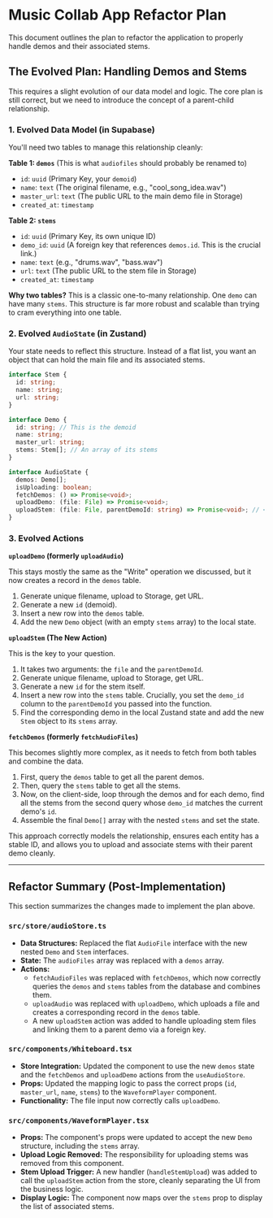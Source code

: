 # Music Collab App Refactor Plan

This document outlines the plan to refactor the application to properly handle demos and their associated stems.

## The Evolved Plan: Handling Demos and Stems

This requires a slight evolution of our data model and logic. The core plan is still correct, but we need to introduce the concept of a parent-child relationship.

### 1. Evolved Data Model (in Supabase)

You'll need two tables to manage this relationship cleanly:

**Table 1: `demos`** (This is what `audiofiles` should probably be renamed to)

*   `id`: `uuid` (Primary Key, your `demoid`)
*   `name`: `text` (The original filename, e.g., "cool_song_idea.wav")
*   `master_url`: `text` (The public URL to the main demo file in Storage)
*   `created_at`: `timestamp`

**Table 2: `stems`**

*   `id`: `uuid` (Primary Key, its own unique ID)
*   `demo_id`: `uuid` (A foreign key that references `demos.id`. This is the crucial link.)
*   `name`: `text` (e.g., "drums.wav", "bass.wav")
*   `url`: `text` (The public URL to the stem file in Storage)
*   `created_at`: `timestamp`

**Why two tables?** This is a classic one-to-many relationship. One `demo` can have many `stems`. This structure is far more robust and scalable than trying to cram everything into one table.

### 2. Evolved `AudioState` (in Zustand)

Your state needs to reflect this structure. Instead of a flat list, you want an object that can hold the main file and its associated stems.

```typescript
interface Stem {
  id: string;
  name: string;
  url: string;
}

interface Demo {
  id: string; // This is the demoid
  name: string;
  master_url: string;
  stems: Stem[]; // An array of its stems
}

interface AudioState {
  demos: Demo[];
  isUploading: boolean;
  fetchDemos: () => Promise<void>;
  uploadDemo: (file: File) => Promise<void>;
  uploadStem: (file: File, parentDemoId: string) => Promise<void>; // <-- New Action
}
```

### 3. Evolved Actions

**`uploadDemo` (formerly `uploadAudio`)**

This stays mostly the same as the "Write" operation we discussed, but it now creates a record in the `demos` table.

1.  Generate unique filename, upload to Storage, get URL.
2.  Generate a new `id` (demoid).
3.  Insert a new row into the `demos` table.
4.  Add the new `Demo` object (with an empty `stems` array) to the local state.

**`uploadStem` (The New Action)**

This is the key to your question.

1.  It takes two arguments: the `file` and the `parentDemoId`.
2.  Generate unique filename, upload to Storage, get URL.
3.  Generate a new `id` for the stem itself.
4.  Insert a new row into the `stems` table. Crucially, you set the `demo_id` column to the `parentDemoId` you passed into the function.
5.  Find the corresponding demo in the local Zustand state and add the new `Stem` object to its `stems` array.

**`fetchDemos` (formerly `fetchAudioFiles`)**

This becomes slightly more complex, as it needs to fetch from both tables and combine the data.

1.  First, query the `demos` table to get all the parent demos.
2.  Then, query the `stems` table to get all the stems.
3.  Now, on the client-side, loop through the demos and for each demo, find all the stems from the second query whose `demo_id` matches the current demo's `id`.
4.  Assemble the final `Demo[]` array with the nested `stems` and set the state.

This approach correctly models the relationship, ensures each entity has a stable ID, and allows you to upload and associate stems with their parent demo cleanly.

---

## Refactor Summary (Post-Implementation)

This section summarizes the changes made to implement the plan above.

### `src/store/audioStore.ts`

*   **Data Structures:** Replaced the flat `AudioFile` interface with the new nested `Demo` and `Stem` interfaces.
*   **State:** The `audioFiles` array was replaced with a `demos` array.
*   **Actions:**
    *   `fetchAudioFiles` was replaced with `fetchDemos`, which now correctly queries the `demos` and `stems` tables from the database and combines them.
    *   `uploadAudio` was replaced with `uploadDemo`, which uploads a file and creates a corresponding record in the `demos` table.
    *   A new `uploadStem` action was added to handle uploading stem files and linking them to a parent demo via a foreign key.

### `src/components/Whiteboard.tsx`

*   **Store Integration:** Updated the component to use the new `demos` state and the `fetchDemos` and `uploadDemo` actions from the `useAudioStore`.
*   **Props:** Updated the mapping logic to pass the correct props (`id`, `master_url`, `name`, `stems`) to the `WaveformPlayer` component.
*   **Functionality:** The file input now correctly calls `uploadDemo`.

### `src/components/WaveformPlayer.tsx`

*   **Props:** The component's props were updated to accept the new `Demo` structure, including the `stems` array.
*   **Upload Logic Removed:** The responsibility for uploading stems was removed from this component.
*   **Stem Upload Trigger:** A new handler (`handleStemUpload`) was added to call the `uploadStem` action from the store, cleanly separating the UI from the business logic.
*   **Display Logic:** The component now maps over the `stems` prop to display the list of associated stems.